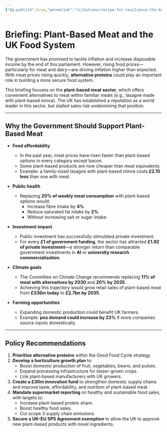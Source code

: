 ```yaml
---
{"dg-publish":true,"permalink":"/citations/recipe-for-resilience-the-benefits-of-a-thriving-plant-based-protein-sector-in-the-uk-green-alliance/","tags":["alternative_proteins","uk"],"created":"2025-10-23T09:42:33.030+01:00","updated":"2025-10-23T09:42:33.030+01:00"}
---
```


# Briefing: Plant-Based Meat and the UK Food System

The government has promised to tackle inflation and increase disposable income by the end of this parliament. However, rising food prices—particularly for meat and dairy—are driving inflation higher than expected. With meat prices rising quickly, **alternative proteins** could play an important role in building a more secure food system.  

This briefing focuses on the **plant-based meat sector**, which offers convenient alternatives to meat within familiar meals (e.g., lasagne made with plant-based mince). The UK has established a reputation as a world leader in this sector, but stalled sales risk undermining that position.  

---

## Why the Government Should Support Plant-Based Meat

- **Food affordability**  
  - In the past year, meat prices have risen faster than plant-based options in every category except bacon.  
  - Some plant-based products are now cheaper than meat equivalents.  
  - Example: a family-sized lasagne with plant-based mince costs **£2.15 less** than one with meat.  

- **Public health**  
  - Replacing **20% of weekly meat consumption** with plant-based options would:  
    - Increase fibre intake by **4%**  
    - Reduce saturated fat intake by **2%**  
    - Without increasing salt or sugar intake  

- **Investment impact**  
  - Public investment has successfully stimulated private investment.  
  - For every **£1 of government funding**, the sector has attracted **£1.92 of private investment**—a stronger return than comparable government investments in **AI** or **university research commercialisation**.  

- **Climate goals**  
  - The Committee on Climate Change recommends replacing **11% of meat with alternatives by 2030** and **20% by 2035**.  
  - Achieving this trajectory would grow retail sales of plant-based meat from **£336m today** to **£2.7bn by 2035**.  

- **Farming opportunities**  
  - Expanding domestic production could benefit UK farmers.  
  - Example: **pea demand could increase by 23%** if more companies source inputs domestically.  

---

## Policy Recommendations

1. **Prioritise alternative proteins** within the Good Food Cycle strategy.  
2. **Develop a horticulture growth plan** to:  
   - Boost domestic production of fruit, vegetables, beans, and pulses.  
   - Expand processing infrastructure for lesser-grown crops.  
   - Link plant-based manufacturers with UK growers.  
3. **Create a £30m innovation fund** to strengthen domestic supply chains and improve taste, affordability, and nutrition of plant-based meat.  
4. **Mandate supermarket reporting** on healthy and sustainable food sales, with targets to:  
   - Increase plant-based protein share.  
   - Boost healthy food sales.  
   - Cut scope 3 supply chain emissions.  
1. **Secure a UK–EU SPS Agreement exemption** to allow the UK to approve new plant-based products with novel ingredients.  

